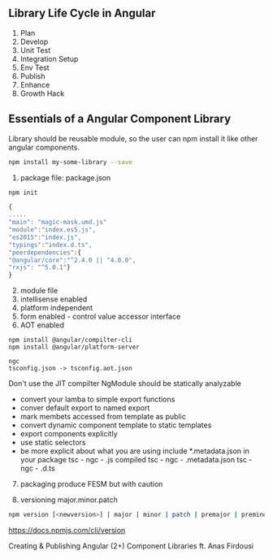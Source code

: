 ## Library Life Cycle in Angular

1. Plan
2. Develop
3. Unit Test
4. Integration Setup
5. Env Test
6. Publish
7. Enhance
8. Growth Hack


## Essentials of a Angular Component Library
Library should be reusable module, so the user can npm install it like other angular components.
```bash
npm install my-some-library --save
```
1. package file: package.json 
```bash
npm init
```

```js
{
.....
"main": "magic-mask.umd.js"
"module":"index.es5.js",
"es2015":"index.js",
"typings":"index.d.ts",
"peerdependencies":{
"@angular/core":"^2.4.0 || ^4.0.0",
"rxjs": "^5.0.1"}
}
```

2. module file
3. intellisense enabled
4. platform independent
5. form enabled - control value accessor interface
6. AOT enabled
```bach
npm install @angular/compilter-cli
npm install @angular/platform-server

ngc
tsconfig.json -> tsconfig.aot.json
```

Don't use the JIT compilter
NgModule should be statically analyzable 
- convert your lamba to simple export functions
- conver default export to named export
- mark membets accessed from template as public
- convert dynamic component template to static templates
- export components explicitly
- use static selectors
- be more explicit about what you are using
include *.metadata.json in your package
tsc - ngc - .js compiled
tsc - ngc - .metadata.json
tsc - ngc - .d.ts

7. packaging
produce FESM but with caution

8. versioning
major.minor.patch
```bash
npm version [<newversion>] | major | minor | patch | premajor | preminor | prepatch | prerelease | from-git]
```
https://docs.npmjs.com/cli/version






Creating & Publishing Angular (2+) Component Libraries ft. Anas Firdousi
